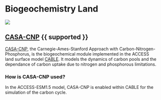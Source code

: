 
# <div class="highlight-bg"> Biogeochemistry Land </div>

<!-- {% include "call_contribute.md" %} -->

<!-- ![BGC Component Logo](../../assets/component-logos/components-without-titles/ACCESS icon BGC LAND.png){align=right width=40%} -->

<img src = "../../../assets/component-logos/component-maps/bgc-land-component-map.png" class="white-img-bg"></img>

## <div class="center-icons"> [CASA-CNP][casa-web] {{ supported }} </div>

[CASA-CNP][casa-web], the Carnegie-Ames-Stanford Approach with Carbon-Nitrogen-Phosphorus, is the biogeochemical module implemented in the ACCESS land surface model [CABLE][cable-wiki]. It models the dynamics of carbon pools and the dependance of carbon uptake due to nitrogen and phosphorous limitations.  
 

### How is CASA-CNP used?

In the ACCESS-ESM1.5 model, CASA-CNP is enabled within CABLE for the simulation of the carbon cycle.

[casa-web]: https://carbonwaterobservatory.csiro.au/casa.html
[cable-wiki]: https://trac.nci.org.au/trac/cable/wiki